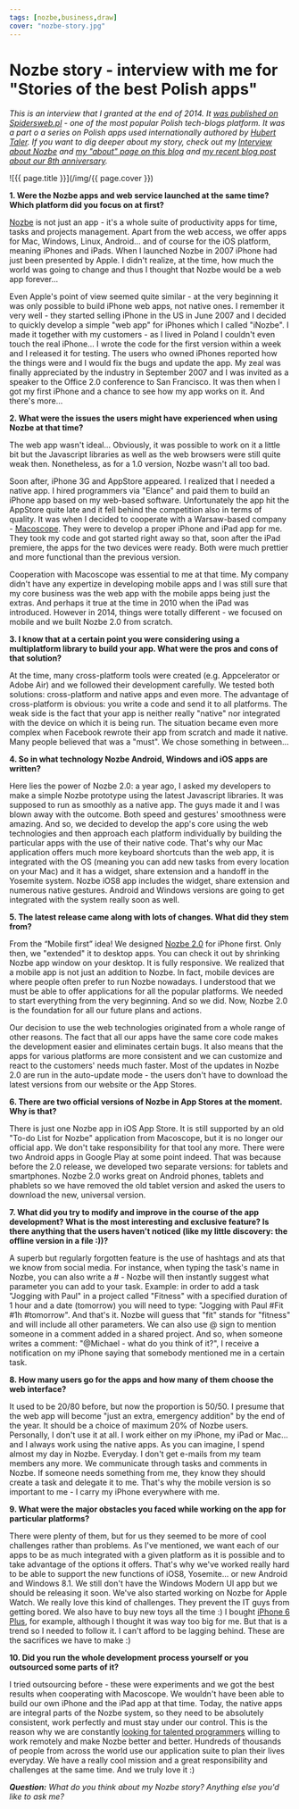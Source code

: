 ```yaml
---
tags: [nozbe,business,draw]
cover: "nozbe-story.jpg"
---
```


# Nozbe story - interview with me for "Stories of the best Polish apps"

*This is an interview that I granted at the end of 2014. It [was published on Spidersweb.pl][wyw] - one of the most popular Polish tech-blogs platform. It was a part o a series on Polish apps used internationally authored by [Hubert Taler][h]. If you want to dig deeper about my story, check out my [Interview about Nozbe](/interview) and [my "about" page on this blog](/about) and [my recent blog post about our 8th anniversary](/8nozbe).*

<!--More-->

![{{ page.title }}](/img/{{ page.cover }})

**1. Were the Nozbe apps and web service launched at the same time? Which platform did you focus on at first?**

[Nozbe][n] is not just an app - it's a whole suite of productivity apps for time, tasks and projects management. Apart from the web access, we offer apps for Mac, Windows, Linux, Android… and of course for the iOS platform, meaning iPhones and iPads. When I launched Nozbe in 2007 iPhone had just been presented by Apple. I didn't realize, at the time, how much the world was going to change and thus I thought that Nozbe would be a web app forever...

Even Apple's point of view seemed quite similar - at the very beginning it was only possible to build iPhone web apps, not native ones. I remember it very well - they started selling iPhone in the US in June 2007 and I decided to quickly develop a simple "web app" for iPhones which I called "iNozbe". I made it together with my customers - as I lived in Poland I couldn't even touch the real iPhone... I wrote the code for the first version within a week and I released it for testing. The users who owned iPhones reported how the things were and I would fix the bugs and update the app. My zeal was finally appreciated by the industry in September 2007 and I was invited as a speaker to the Office 2.0 conference to San Francisco. It was then when I got my first iPhone and a chance to see how my app works on it. And there's more...



**2. What were the issues the users might have experienced when using Nozbe at that time?**

The web app wasn't ideal... Obviously, it was possible to work on it a little bit but the Javascript libraries as well as the web browsers were still quite weak then. Nonetheless, as for a 1.0 version, Nozbe wasn't all too bad. 

Soon after, iPhone 3G and AppStore appeared. I realized that I needed a native app. I hired programmers via "Elance" and paid them to build an iPhone app based on my web-based software. Unfortunately the app hit the AppStore quite late and it fell behind the competition also in terms of quality. It was when I decided to cooperate with a Warsaw-based company - [Macoscope][]. They were to develop a proper iPhone and iPad app for me. They took my code and got started right away so that, soon after the iPad premiere, the apps for the two devices were ready. Both were much prettier and more functional than the previous version.

Cooperation with Macoscope was essential to me at that time. My company didn't have any expertize in developing mobile apps and I was still sure that my core business was the web app with the mobile apps being just the extras. And perhaps it true at the time in 2010 when the iPad was introduced. However in 2014, things were totally different - we focused on mobile and we built Nozbe 2.0 from scratch.

**3. I know that at a certain point you were considering using a multiplatform library to build your app. What were the pros and cons of that solution?**

At the time, many cross-platform tools were created (e.g. Appcelerator or Adobe Air) and we followed their development carefully. We tested both solutions: cross-platform and native apps and even more. The advantage of cross-platform is obvious: you write a code and send it to all platforms. The weak side is the fact that your app is neither really "native" nor integrated with the device on which it is being run. The situation became even more complex when Facebook rewrote their app from scratch and made it native. Many people believed that was a "must". We chose something in between...

**4. So in what technology Nozbe Android, Windows and iOS apps are written?**

Here lies the power of Nozbe 2.0: a year ago, I asked my developers to make a simple Nozbe prototype using the latest Javascript libraries. It was supposed to run as smoothly as a native app. The guys made it and I was blown away with the outcome. Both speed and gestures' smoothness were amazing. And so, we decided to develop the app's core using the web technologies and then approach each platform individually by building the particular apps with the use of their native code. That's why our Mac application offers much more keyboard shortcuts than the web app, it is integrated with the OS (meaning you can add new tasks from every location on your Mac) and it has a widget, share extension and a handoff in the Yosemite system. Nozbe iOS8 app includes the widget, share extension and numerous native gestures. Android and Windows versions are going to get integrated with the system really soon as well.

**5. The latest release came along with lots of changes. What did they stem from?**

From the “Mobile first” idea! We designed [Nozbe 2.0][] for iPhone first. Only then, we "extended" it to desktop apps. You can check it out by shrinking Nozbe app window on your desktop. It is fully responsive. We realized that a mobile app is not just an addition to Nozbe. In fact, mobile devices are where people often prefer to run Nozbe nowadays. I understood that we must be able to offer applications for all the popular platforms. We needed to start everything from the very beginning. And so we did. Now, Nozbe 2.0 is the foundation for all our future plans and actions.

Our decision to use the web technologies originated from a whole range of other reasons. The fact that all our apps have the same core code makes the development easier and eliminates certain bugs. It also means that the apps for various platforms are more consistent and we can customize and react to the customers' needs much faster. Most of the updates in Nozbe 2.0 are run in the auto-update mode - the users don't have to download the latest versions from our website or the App Stores.

**6. There are two official versions of Nozbe in App Stores at the moment. Why is that?**

There is just one Nozbe app in iOS App Store. It is still supported by an old "To-do List for Nozbe" application from Macoscope, but it is no longer our official app. We don't take responsibility for that tool any more. There were two Android apps in Google Play at some point indeed. That was because before the 2.0 release, we developed two separate versions: for tablets and smartphones. Nozbe 2.0 works great on Android phones, tablets and phablets so we have removed the old tablet version and asked the users to download the new, universal version.

**7. What did you try to modify and improve in the course of the app development? What is the most interesting and exclusive feature? Is there anything that the users haven't noticed (like my little discovery: the offline version in a file :))?**

A superb but regularly forgotten feature is the use of hashtags and ats that we know from social media. For instance, when typing the task's name in Nozbe, you can also write a # - Nozbe will then instantly suggest what parameter you can add to your task. Example: in order to add a task "Jogging with Paul" in a project called "Fitness" with a specified duration of 1 hour and a date (tomorrow) you will need to type: "Jogging with Paul #Fit #1h #tomorrow". And that's it. Nozbe will guess that "fit" stands for "fitness" and will include all other parameters. We can also use @ sign to mention someone in a comment added in a shared project. And so, when someone writes a comment: "@Michael - what do you think of it?", I receive a notification on my iPhone saying that somebody mentioned me in a certain task.

**8. How many users go for the apps and how many of them choose the web interface?**

It used to be 20/80 before, but now the proportion is 50/50. I presume that the web app will become "just an extra, emergency addition" by the end of the year. It should be a choice of maximum 20% of Nozbe users. Personally, I don't use it at all. I work either on my iPhone, my iPad or Mac... and I always work using the native apps. As you can imagine, I spend almost my day in Nozbe. Everyday. I don't get e-mails from my team members any more. We communicate through tasks and comments in Nozbe. If someone needs something from me, they know they should create a task and delegate it to me. That's why the mobile version is so important to me - I carry my iPhone everywhere with me. 

**9. What were the major obstacles you faced while working on the app for particular platforms?**

There were plenty of them, but for us they seemed to be more of cool challenges rather than problems. As I've mentioned, we want each of our apps to be as much integrated with a given platform as it is possible and to take advantage of the options it offers. That's why we've worked really hard to be able to support the new functions of iOS8, Yosemite... or new Android and Windows 8.1. We still don't have the Windows Modern UI app but we should be releasing it soon. We've also started working on Nozbe for Apple Watch. We really love this kind of challenges. They prevent the IT guys from getting bored. We also have to buy new toys all the time :) I bought [iPhone 6 Plus](/6pluslove), for example, although I thought it was way too big for me. But that is a trend so I needed to follow it. I can't afford to be lagging behind. These are the sacrifices we have to make :)

**10. Did you run the whole development process yourself or you outsourced some parts of it?**

I tried outsourcing before - these were experiments and we got the best results when cooperating with Macoscope. We wouldn't have been able to build our own iPhone and the iPad app at that time. Today, the native apps are integral parts of the Nozbe system, so they need to be absolutely consistent, work perfectly and must stay under our control. This is the reason why we are constantly [looking for talented programmers](https://nozbe.com/jobs) willing to work remotely and make Nozbe better and better. Hundreds of thousands of people from across the world use our application suite to plan their lives everyday. We have a really cool mission and a great responsibility and challenges at the same time. And we truly love it :)

***Question:*** *What do you think about my Nozbe story? Anything else you'd like to ask me?*


[wyw]: http://www.spidersweb.pl/2014/11/historie-polskich-aplikacji-nozbe.html
[h]: http://twitter.com/htaler
[Macoscope]: http://macoscope.net
[Nozbe 2.0]: https://nozbe.com/blog/nozbe-20

[iMagazine]: http://iMagazine.pl
[Dropbox]: http://db.tt/kD7Liux
[Evernote]: /how-i-use-evernote
[It's all about Passion!]: /passion
[Nozbe]: http://nozbe.com/
[#iPadOnly]: http://ipadonlybook.com/
[Productive! Magazine]: http://productivemag.com/
[Productive! Show]: /show
[Twitter]: http://twitter.com/MSliwinski

[n]: https://michael.gratis/nozbe